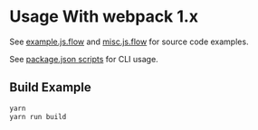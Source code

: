 # Usage With webpack 1.x

See [example.js.flow](./example.js.flow) and [misc.js.flow](./misc.js.flow) for source code examples.

See [package.json scripts](./package.json) for CLI usage.

## Build Example

```sh
yarn
yarn run build
```
